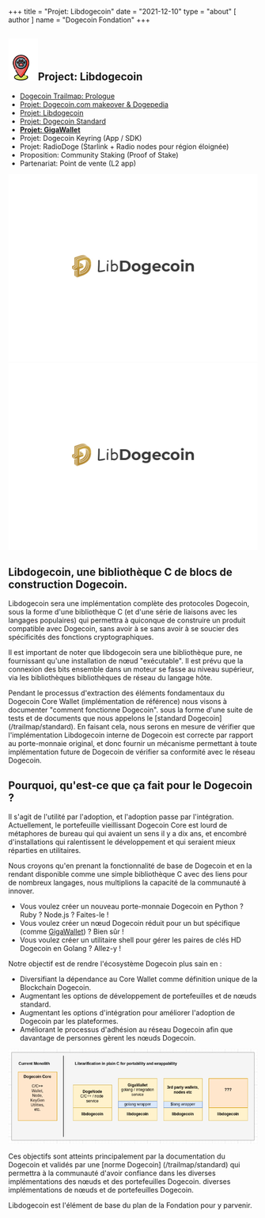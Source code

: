+++
title = "Projet: Libdogecoin"
date = "2021-12-10"
type = "about"
[ author ]
name = "Dogecoin Fondation"
+++

<section class="presentation">
<div class="left">

<div class="title">


 ## <img width="60px" style='display: inline;' src="/marker.png"/>Project: Libdogecoin 

<div class="underline"></div>
</div>

<div class="description">
 
* [Dogecoin Trailmap: Prologue](/trailmap/prologue/) 
* [Projet: Dogecoin.com makeover & Dogepedia](/trailmap/website/)
* [Projet: Libdogecoin](/trailmap/libdogecoin/)
* [Projet: Dogecoin Standard](/trailmap/standard/)
* [**Projet: GigaWallet**](/trailmap/gigawallet/)
* Projet: Dogecoin Keyring (App / SDK)
* Projet: RadioDoge (Starlink + Radio nodes pour région éloignée)
* Proposition: Community Staking (Proof of Stake)
* Partenariat: Point de vente (L2 app) 
</div>

</div>

<div class="right">
<img class="dogegoin-light" src="/logo-libdogecoin.jpg" alt="Dogecoin logo">
<img class="dogegoin-dark" src="/logo-libdogecoin.jpg" alt="Dogecoin logo">
</div>


</section>

<section class='board'>

## Libdogecoin, une bibliothèque C de blocs de construction Dogecoin.

Libdogecoin sera une implémentation complète des protocoles Dogecoin, 
sous la forme d'une bibliothèque C (et d'une série de liaisons avec les langages populaires) qui 
permettra à quiconque de construire un produit compatible avec Dogecoin, sans avoir à se 
sans avoir à se soucier des spécificités des fonctions cryptographiques.  

Il est important de noter que libdogecoin sera une bibliothèque pure, ne 
fournissant qu'une installation de nœud "exécutable". Il est prévu que la connexion 
des bits ensemble dans un moteur se fasse au niveau supérieur, via les bibliothèques 
bibliothèques de réseau du langage hôte.  

Pendant le processus d'extraction des éléments fondamentaux du Dogecoin Core
Wallet (implémentation de référence) nous visons à documenter "comment fonctionne Dogecoin". 
sous la forme d'une suite de tests et de documents que nous appelons le [standard Dogecoin] (/trailmap/standard).
En faisant cela, nous serons en mesure de vérifier que l'implémentation Libdogecoin
interne de Dogecoin est correcte par rapport au porte-monnaie original, et donc fournir 
un mécanisme permettant à toute implémentation future de Dogecoin de vérifier sa conformité
avec le réseau Dogecoin.

## Pourquoi, qu'est-ce que ça fait pour le Dogecoin ?

Il s'agit de l'utilité par l'adoption, et l'adoption passe par l'intégration. 
Actuellement, le portefeuille  vieillissant Dogecoin Core est lourd de métaphores de bureau qui
qui avaient un sens il y a dix ans, et encombré d'installations qui ralentissent le développement
et qui seraient mieux réparties en utilitaires. 

Nous croyons qu'en prenant la fonctionnalité de base de Dogecoin et en la rendant
disponible comme une simple bibliothèque C avec des liens pour de nombreux langages, nous multiplions
la capacité de la communauté à innover. 

* Vous voulez créer un nouveau porte-monnaie Dogecoin en Python ? Ruby ? Node.js ? Faites-le !
* Vous voulez créer un nœud Dogecoin réduit pour un but spécifique (comme [GigaWallet](/trailmap/gigawallet)) ? Bien sûr !
* Vous voulez créer un utilitaire shell pour gérer les paires de clés HD Dogecoin en Golang ? Allez-y ! 

Notre objectif est de rendre l'écosystème Dogecoin plus sain en :

* Diversifiant la dépendance au Core Wallet comme définition unique de la Blockchain Dogecoin. 
* Augmentant les options de développement de portefeuilles et de nœuds standard. 
* Augmentant les options d'intégration pour améliorer l'adoption de Dogecoin par les plateformes. 
* Améliorant le processus d'adhésion au réseau Dogecoin afin que davantage de personnes gèrent les nœuds Dogecoin. 

<img class='center' src="/libdogecoin-purpose.png">

Ces objectifs sont atteints principalement par la documentation du Dogecoin et validés par une 
[norme Dogecoin] (/trailmap/standard) qui permettra à la communauté d'avoir confiance dans les diverses implémentations des nœuds et des portefeuilles Dogecoin. 
diverses implémentations de nœuds et de portefeuilles Dogecoin.   

Libdogecoin est l'élément de base du plan de la Fondation pour y parvenir.

</section>
